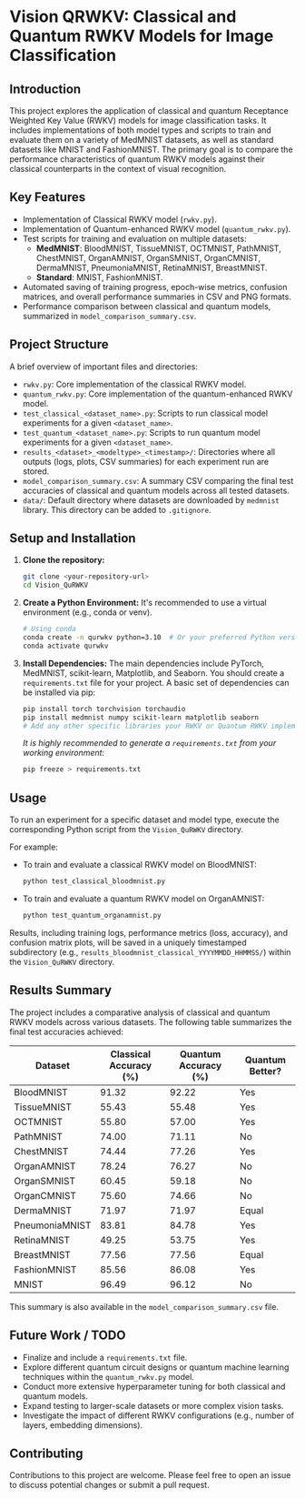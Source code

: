 # Vision QRWKV: Classical and Quantum RWKV Models for Image Classification

## Introduction

This project explores the application of classical and quantum Receptance Weighted Key Value (RWKV) models for image classification tasks. It includes implementations of both model types and scripts to train and evaluate them on a variety of MedMNIST datasets, as well as standard datasets like MNIST and FashionMNIST. The primary goal is to compare the performance characteristics of quantum RWKV models against their classical counterparts in the context of visual recognition.

## Key Features

*   Implementation of Classical RWKV model (`rwkv.py`).
*   Implementation of Quantum-enhanced RWKV model (`quantum_rwkv.py`).
*   Test scripts for training and evaluation on multiple datasets:
    *   **MedMNIST**: BloodMNIST, TissueMNIST, OCTMNIST, PathMNIST, ChestMNIST, OrganAMNIST, OrganSMNIST, OrganCMNIST, DermaMNIST, PneumoniaMNIST, RetinaMNIST, BreastMNIST.
    *   **Standard**: MNIST, FashionMNIST.
*   Automated saving of training progress, epoch-wise metrics, confusion matrices, and overall performance summaries in CSV and PNG formats.
*   Performance comparison between classical and quantum models, summarized in `model_comparison_summary.csv`.

## Project Structure

A brief overview of important files and directories:

*   `rwkv.py`: Core implementation of the classical RWKV model.
*   `quantum_rwkv.py`: Core implementation of the quantum-enhanced RWKV model.
*   `test_classical_<dataset_name>.py`: Scripts to run classical model experiments for a given `<dataset_name>`.
*   `test_quantum_<dataset_name>.py`: Scripts to run quantum model experiments for a given `<dataset_name>`.
*   `results_<dataset>_<modeltype>_<timestamp>/`: Directories where all outputs (logs, plots, CSV summaries) for each experiment run are stored.
*   `model_comparison_summary.csv`: A summary CSV comparing the final test accuracies of classical and quantum models across all tested datasets.
*   `data/`: Default directory where datasets are downloaded by `medmnist` library. This directory can be added to `.gitignore`.

## Setup and Installation

1.  **Clone the repository:**
    ```bash
    git clone <your-repository-url>
    cd Vision_QuRWKV
    ```

2.  **Create a Python Environment:**
    It's recommended to use a virtual environment (e.g., conda or venv).
    ```bash
    # Using conda
    conda create -n qurwkv python=3.10  # Or your preferred Python version
    conda activate qurwkv
    ```

3.  **Install Dependencies:**
    The main dependencies include PyTorch, MedMNIST, scikit-learn, Matplotlib, and Seaborn. You should create a `requirements.txt` file for your project.
    A basic set of dependencies can be installed via pip:
    ```bash
    pip install torch torchvision torchaudio
    pip install medmnist numpy scikit-learn matplotlib seaborn
    # Add any other specific libraries your RWKV or Quantum RWKV implementations might need
    ```
    *It is highly recommended to generate a `requirements.txt` from your working environment:*
    ```bash
    pip freeze > requirements.txt
    ```

## Usage

To run an experiment for a specific dataset and model type, execute the corresponding Python script from the `Vision_QuRWKV` directory.

For example:

*   To train and evaluate a classical RWKV model on BloodMNIST:
    ```bash
    python test_classical_bloodmnist.py
    ```

*   To train and evaluate a quantum RWKV model on OrganAMNIST:
    ```bash
    python test_quantum_organamnist.py
    ```

Results, including training logs, performance metrics (loss, accuracy), and confusion matrix plots, will be saved in a uniquely timestamped subdirectory (e.g., `results_bloodmnist_classical_YYYYMMDD_HHMMSS/`) within the `Vision_QuRWKV` directory.

## Results Summary

The project includes a comparative analysis of classical and quantum RWKV models across various datasets. The following table summarizes the final test accuracies achieved:

| Dataset        | Classical Accuracy (%) | Quantum Accuracy (%) | Quantum Better? |
|----------------|------------------------|----------------------|-----------------|
| BloodMNIST     | 91.32                  | 92.22                | Yes             |
| TissueMNIST    | 55.43                  | 55.48                | Yes             |
| OCTMNIST       | 55.80                  | 57.00                | Yes             |
| PathMNIST      | 74.00                  | 71.11                | No              |
| ChestMNIST     | 74.44                  | 77.26                | Yes             |
| OrganAMNIST    | 78.24                  | 76.27                | No              |
| OrganSMNIST    | 60.45                  | 59.18                | No              |
| OrganCMNIST    | 75.60                  | 74.66                | No              |
| DermaMNIST     | 71.97                  | 71.97                | Equal           |
| PneumoniaMNIST | 83.81                  | 84.78                | Yes             |
| RetinaMNIST    | 49.25                  | 53.75                | Yes             |
| BreastMNIST    | 77.56                  | 77.56                | Equal           |
| FashionMNIST   | 85.56                  | 86.08                | Yes             |
| MNIST          | 96.49                  | 96.12                | No              |

This summary is also available in the `model_comparison_summary.csv` file.

## Future Work / TODO

*   Finalize and include a `requirements.txt` file.
*   Explore different quantum circuit designs or quantum machine learning techniques within the `quantum_rwkv.py` model.
*   Conduct more extensive hyperparameter tuning for both classical and quantum models.
*   Expand testing to larger-scale datasets or more complex vision tasks.
*   Investigate the impact of different RWKV configurations (e.g., number of layers, embedding dimensions).

## Contributing

Contributions to this project are welcome. Please feel free to open an issue to discuss potential changes or submit a pull request.
